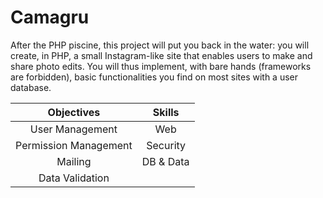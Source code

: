 # Camagru

After the PHP piscine, this project will put you back in the water: you will create, in PHP, a small Instagram-like site that enables users to make and share photo edits. You will thus implement, with bare hands (frameworks are forbidden), basic functionalities you find on most sites with a user database.

| Objectives | Skills |
| :---: | :---: |
| User Management | Web |
| Permission Management | Security |
| Mailing | DB & Data |
| Data Validation ||
